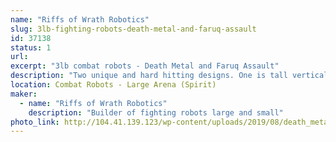 ```yaml
---
name: "Riffs of Wrath Robotics"
slug: 3lb-fighting-robots-death-metal-and-faruq-assault
id: 37138
status: 1
url: 
excerpt: "3lb combat robots - Death Metal and Faruq Assault"
description: "Two unique and hard hitting designs. One is tall vertical spinner with a 12\" diameter blade and the second bot a weapon which has 2/3 of the total mass spinning."
location: Combat Robots - Large Arena (Spirit)
maker:
  - name: "Riffs of Wrath Robotics"
    description: "Builder of fighting robots large and small"
photo_link: http://104.41.139.123/wp-content/uploads/2019/08/death_metal_pic2-929x1024.jpg
---
```

